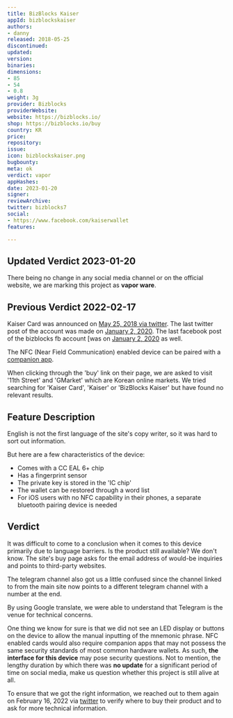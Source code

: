 ```yaml
---
title: BizBlocks Kaiser
appId: bizblockskaiser
authors:
- danny
released: 2018-05-25
discontinued: 
updated: 
version: 
binaries: 
dimensions:
- 85
- 54
- 0.8
weight: 3g
provider: Bizblocks
providerWebsite: 
website: https://bizblocks.io/
shop: https://bizblocks.io/buy
country: KR
price: 
repository: 
issue: 
icon: bizblockskaiser.png
bugbounty: 
meta: ok
verdict: vapor
appHashes: 
date: 2023-01-20
signer: 
reviewArchive: 
twitter: bizblocks7
social:
- https://www.facebook.com/kaiserwallet
features: 

---
```


## Updated Verdict 2023-01-20

There being no change in any social media channel or on the official website, we
are marking this project as **vapor ware**.

## Previous Verdict 2022-02-17

Kaiser Card was announced on [May 25, 2018 via twitter](https://twitter.com/bizblocks7/status/999953368826105858). The last twitter post of the account was made on [January 2, 2020](https://twitter.com/bizblocks7/status/1212546988895375365). The last facebook post of the bizblocks fb account [was on [January 2, 2020](https://www.facebook.com/KaiserWallet22/posts/496914114264390) as well.

The NFC (Near Field Communication) enabled device can be paired with a [companion app](https://play.google.com/store/apps/details?id=io.kaiser.kaiserwallet2.ble_reader).

When clicking through the 'buy' link on their page, we are asked to visit '11th Street' and 'GMarket' which are Korean online markets. We tried searching for 'Kaiser Card', 'Kaiser' or 'BizBlocks Kaiser' but have found no relevant results.

## Feature Description

English is not the first language of the site's copy writer, so it was hard to sort out information. 

But here are a few characteristics of the device:

- Comes with a CC EAL 6+ chip
- Has a fingerprint sensor
- The private key is stored in the 'IC chip'
- The wallet can be restored through a word list
- For iOS users with no NFC capability in their phones, a separate bluetooth pairing device is needed

## Verdict 

It was difficult to come to a conclusion when it comes to this device primarily due to language barriers. Is the product still available? We don't know. The site's buy page asks for the email address of would-be inquiries and points to third-party websites. 

The telegram channel also got us a little confused since the channel linked to from the main site now points to a different telegram channel with a number at the end. 

By using Google translate, we were able to understand that Telegram is the venue for technical concerns. 

One thing we know for sure is that we did not see an LED display or buttons on the device to allow the manual inputting of the mnemonic phrase. NFC enabled cards would also require companion apps that may not possess the same security standards of most common hardware wallets. As such, **the interface for this device** may pose security questions. Not to mention, the lengthy duration by which there was **no update** for a significant period of time on social media, make us question whether this project is still alive at all. 

To ensure that we got the right information, we reached out to them again on February 16, 2022 via [twitter](https://twitter.com/BitcoinWalletz/status/1493865710380290055) to verify where to buy their product and to ask for more technical information.




